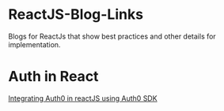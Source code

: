 # ReactJS-Blog-Links
Blogs for ReactJs that show best practices and other details for implementation. 

# Auth in React
[Integrating Auth0 in reactJS using Auth0 SDK](https://auth0.com/blog/complete-guide-to-react-user-authentication/)
